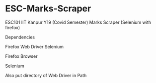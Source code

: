 # ESC-Marks-Scraper
ESC101 IIT Kanpur Y19 (Covid Semester) Marks Scraper (Selenium with firefox) 

Dependencies

Firefox Web Driver Selenium

Firefox Browser

Selenium

Also put directory of Web Driver in Path
